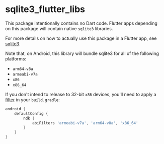 # sqlite3_flutter_libs

This package intentionally contains no Dart code. Flutter apps depending on this package will
contain native `sqlite3` libraries.

For more details on how to actually use this package in a Flutter app, see 
[sqlite3](https://pub.dev/packages/sqlite3).

Note that, on Android, this library will bundle sqlite3 for all of the following platforms:

- `arm64-v8a`
- `armeabi-v7a`
- `x86`
- `x86_64`

If you don't intend to release to 32-bit `x86` devices, you'll need to apply a 
[filter](https://developer.android.com/ndk/guides/abis#gc) in your `build.gradle`:

```gradle
android {
    defaultConfig {
        ndk {
            abiFilters 'armeabi-v7a', 'arm64-v8a', 'x86_64'
        }
    }
}
```